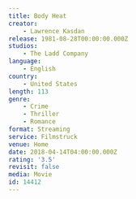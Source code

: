 ```yaml
---
title: Body Heat
creator:
    - Lawrence Kasdan
release: 1981-08-28T00:00:00.000Z
studios:
    - The Ladd Company
language:
    - English
country:
    - United States
length: 113
genre:
    - Crime
    - Thriller
    - Romance
format: Streaming
service: Filmstruck
venue: Home
date: 2018-04-14T04:00:00.000Z
rating: '3.5'
revisit: false
media: Movie
id: 14412
---
```



